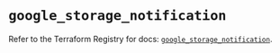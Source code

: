 # `google_storage_notification`

Refer to the Terraform Registry for docs: [`google_storage_notification`](https://registry.terraform.io/providers/hashicorp/google-beta/6.14.0/docs/resources/google_storage_notification).
